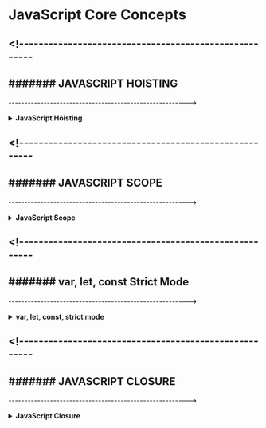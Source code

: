 # JavaScript Core Concepts

## &lt;!------------------------------------------------------

## #######     JAVASCRIPT HOISTING

\-------------------------------------------------------->

<details>
<summary><b> JavaScript Hoisting</b></summary>

<b>Hoisting:</b>
JavaScript engine working way is basically called hoisting.
JavaScript engine works in two step.
JavaScript Code will run line by line. Hoisting is JavaScript's default behavior of moving declarations to the top of the current scope.
Hoisting applies to variable declarations and to function declarations.
Because of this, JavaScript functions can be called before they are declared:<br>

**Creational step**  it declarer variable and assign value undefined to each variable whether it is assigned or not. It will not look for its value.
For the function it will take the reference of function. It will not execute anything. <br><br>
**Executional Step**  it will look for execution and look for values for variable. If it found variables got its value it will print that. Otherwise it will print undefined.
For function it will look for its call. where the function is called it will go for that.  it will go line by line. when it will found one more function is called in a function it will go for that one and skip others.

**Note**: To avoid error declare variables at the top of the document.

```JavaScript
// Example of Hoisting.

func(); // Function is called before creation. But it will execute properly.
console.log(a = 30); // variable is printed before declaration.
var a; // Variable is declared after using it.
function func(){ /// function is created after it is used.

  a(); // a function is called inside a function. it will go for it and skip the line below.
  console.log('ithsi is a primary function');
};

function a(){ // this function is called on another function;
  console.log('this is a nested function');
};

newFunc(); // it will return undefined
let newFunc = one; // function assigned to a variable.
function one(){
  console.log('new function');
};
newFunc(); // it will return its real value.
```

**Note**: For details on printing priority look at scope Example underneath this.

</details>

## &lt;!------------------------------------------------------

## #######     JAVASCRIPT SCOPE

\-------------------------------------------------------->

<details>
<summary><b> JavaScript Scope </b></summary>
<b>Scope</b> is Block {}. A variable or a function can be remembered, accessed  or called from where that is scope. Scope determines the accessibility of variables, objects, and functions from different parts of the code.
<br><br>

**Lexical Scope**:
 JavaScript Compiler tokenize every word variable, valued and functions that's called **_Lexim_**
 When Compiler start leximing Compiler fix scope for every variable, values, functions. This core scoping concept is called **_Lexical Scope_**. <br><br>
**BlockChain Scope**:  Blockchain scope is relational scope.
Relation between scopes like  parents, child, siblings is blockchain scope.
Blockchain means maintain a chain between parents, child and siblings.

```JavaScript
// Example of BlockChain Scope.

      var a = 11;
      function A(){

          var b = 12;

          function B(){
            var c = 23;
            console.log(c); // Printed Third c->23
            // Whatever Scope Parent A Has That will Automatically handed over to its child.
            // D() can be called from A(), SO it can be called from Here too
            D(c); // Printed Fourth c-> 23 + a->11 = 34;
          };

          function C(){
            var d = 56;
            console.log(d); // Printed Fifth d->56;
            // Whatever Scope Parent A Has That will Automatically handed over to its child.
            // D() can be called from A(), SO it can be called from Here too
            D(d); // Printed Seventh d->56 + a->11 = 67;
          };


          console.log(b);  // Printed First. b->12
          D(b); // Printed Second b->12 + a->11 = 23;
          B(); // Printed Third c->23
          C(); // Printed Fifth d->56;
      };

      function D(n){
        let r =  n + a;
        console.log(r);
      };
      A();

      // SCOP IN JAVASCRIPT
      // A => a, b, B(), C(), D(), A();
      // B => a, b, c, C(), B(), D(), A();
      // C => a, b, d, C(), B(), D(), A();
      // D => a, n, A(), D();
      // Result => 12, 23, 23, 34, 56,67
```

</details>

## &lt;!------------------------------------------------------

## #######     var, let, const Strict Mode

\-------------------------------------------------------->

<details>
<summary><b> var, let, const, strict mode</b></summary>

```JavaScript

```

</details>

## &lt;!------------------------------------------------------

## #######     JAVASCRIPT CLOSURE

\-------------------------------------------------------->

<details>
<summary><b> JavaScript Closure</b></summary>

**_Closure:_** Closure is when function is able to remember and access its lexical scope even When the function executing outside of its lexical scope.
A closure is  a function having access to the parent scope, even after the parent function has closed.

```JavaScript
// Example of Closure.
var a = (function(){
  var counter = 1;
  return function(){
    return counter++;
  }
})(); // Self Invokable Function.
console.log(a()); // return 1
console.log(a()); // return 2
console.log(a()); // return 3var a = 20; // Store a as a global scope


var f = function(){
  var b = 10;

  function d(){
    var c = 30;
      let one =  a + b + c; // store b as its closure
      console.log(one);

      function g(){
            let d = 40;
            let two = a + b + c + d; // store b & c as its closure.
            console.log(two);

                 function h(){
                     let l = 40;
                     let three = a + b + d + l;
                     // store a, b, c, d as clousure. thought c is not used.
                     // c is coming here from d(). when collect data from g() , c is Automatically coming.
                     console.log(three);

                         function i(){
                             let k = 40;
                             let four = a + b + d + c;
                             // store b , d, c as closure.
                             // l is skipped cos l is not used here.
                             console.log(four);
                         }
                         i();
                         console.dir(i);
                 }
                 h();
                 console.dir(h);
      }
      g();
      console.dir(g);
  }
  d();
  console.dir(d);
}
f();
console.dir(f);



(function() { // self invokable function
  var a = 20;
  var b = 10;

  var sum = function() {
    return a + b;
  };
  console.log(sum()); //value  a = 20, b = 10;
  console.dir(sum); // took the reference a = 30, b = 40; though it is changed letter. but it got it before changed.

  a = 30;
  b = 40;
  console.log(sum()); //value a = 30, b = 40;
  console.dir(sum); //took the variable reference
})();

for(let i = 0; i <= 4; i++){
  const one = () => {
    console.log(i);
  }
  one();
  console.dir(one);
};
for(let i = 0; i < 3; i++){
  const one = () => {
    console.log(i);
  }
  console.log(i); // here let i is block scope.
  console.dir(one);
  // when it run first time i = 0, second time i = 1; and third i = 2;
  // everytime i got new value and new i variable is declaring.
  setTimeout(one, 2000);
}
console.log('after for loop');
for(var a = 0; a < 3; a++){
  const one = () => {
    console.log(a);
  }

  console.log(a); // here var a is global scope.
  console.dir(one);
  // when it run every time a got its reference value. the last changed value.
  setTimeout(one, 2000);
}
console.log('after for loop');
```

</details>
